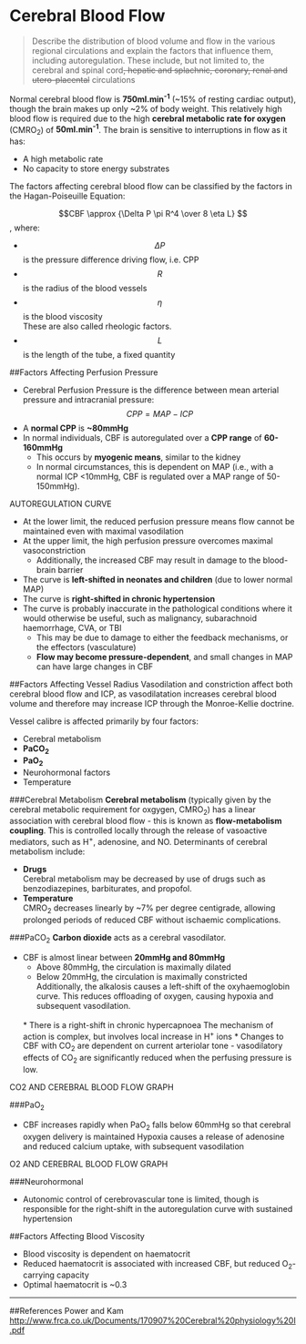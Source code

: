 # Cerebral Blood Flow
> Describe the distribution of blood volume and flow in the various regional circulations and explain the factors that influence them, including autoregulation. These include, but not limited to, the cerebral and spinal cord~~, hepatic and splachnic, coronary, renal and utero-placental~~ circulations

Normal cerebral blood flow is **750ml.min<sup>-1</sup>** (~15% of resting cardiac output), though the brain makes up only ~2% of body weight. This relatively high blood flow is required due to the high **cerebral metabolic rate for oxygen** (CMRO<sub>2</sub>) of **50ml.min<sup>-1</sup>**. The brain is sensitive to interruptions in flow as it has:
  *  A high metabolic rate
  *  No capacity to store energy substrates

The factors affecting cerebral blood flow can be classified by the factors in the Hagan-Poiseuille Equation:

$$CBF \approx {\Delta P \pi R^4 \over 8 \eta L} $$, where:
* $$\Delta P$$ is the pressure difference driving flow, i.e. CPP
* $$R$$ is the radius of the blood vessels
* $$\eta$$ is the blood viscosity  
These are also called rheologic factors.
* $$L$$ is the length of the tube, a fixed quantity

##Factors Affecting Perfusion Pressure
* Cerebral Perfusion Pressure is the difference between mean arterial pressure and intracranial pressure: $$CPP = MAP - ICP$$
* A **normal CPP** is **~80mmHg**
* In normal individuals, CBF is autoregulated over a **CPP range** of **60-160mmHg**
  * This occurs by **myogenic means**, similar to the kidney
  * In normal circumstances, this is dependent on MAP (i.e., with a normal ICP <10mmHg, CBF is regulated over a MAP range of 50-150mmHg).

AUTOREGULATION CURVE

* At the lower limit, the reduced perfusion pressure means flow cannot be maintained even with maximal vasodilation
* At the upper limit, the high perfusion pressure overcomes maximal vasoconstriction
  *  Additionally, the increased CBF may result in damage to the blood-brain barrier
* The curve is **left-shifted in neonates and children** (due to lower normal MAP)
* The curve is **right-shifted in chronic hypertension**
* The curve is probably inaccurate in the pathological conditions where it would otherwise be useful, such as malignancy, subarachnoid haemorrhage, CVA, or TBI
  * This may be due to damage to either the feedback mechanisms, or the effectors (vasculature)
  * **Flow may become pressure-dependent**, and small changes in MAP can have large changes in CBF

##Factors Affecting Vessel Radius
Vasodilation and constriction affect both cerebral blood flow and ICP, as vasodilatation increases cerebral blood volume and therefore may increase ICP through the Monroe-Kellie doctrine.

Vessel calibre is affected primarily by four factors:
* Cerebral metabolism
* **PaCO<sub>2</sub>**
* **PaO<sub>2</sub>**
* Neurohormonal factors
* Temperature

###Cerebral Metabolism
**Cerebral metabolism** (typically given by the cerebral metabolic requirement for oxgygen, CMRO<sub>2</sub>) has a linear association with cerebral blood flow - this is known as **flow-metabolism coupling**. This is controlled locally through the release of vasoactive mediators, such as H<sup>+</sup>, adenosine, and NO. Determinants of cerebral metabolism include:
* **Drugs**  
  Cerebral metabolism may be decreased by use of drugs such as benzodiazepines, barbiturates, and propofol.
* **Temperature**  
 CMRO<sub>2</sub> decreases linearly by ~7% per degree centigrade, allowing prolonged periods of reduced CBF without ischaemic complications.

###PaCO<sub>2</sub>
**Carbon dioxide** acts as a cerebral vasodilator.
* CBF is almost linear between **20mmHg and 80mmHg**
  * Above 80mmHg, the circulation is maximally dilated
  * Below 20mmHg, the circulation is maximally constricted  
  Additionally, the alkalosis causes a left-shift of the oxyhaemoglobin curve. This reduces offloading of oxygen, causing hypoxia and subsequent vasodilation.
  <br>
  * There is a right-shift in chronic hypercapnoea  
  The mechanism of action is complex, but involves local increase in H<sup>+</sup> ions
  * Changes to CBF with CO<sub>2</sub> are dependent on current arteriolar tone - vasodilatory effects of CO<sub>2</sub> are significantly reduced when the perfusing pressure is low.

CO2 AND CEREBRAL BLOOD FLOW GRAPH

###PaO<sub>2</sub>
* CBF increases rapidly when PaO<sub>2</sub> falls below 60mmHg so that cerebral oxygen delivery is maintained
Hypoxia causes a release of adenosine and reduced calcium uptake, with subsequent vasodilation

O2 AND CEREBRAL BLOOD FLOW GRAPH

###Neurohormonal
* Autonomic control of cerebrovascular tone is limited, though is responsible for the right-shift in the autoregulation curve with sustained hypertension


##Factors Affecting Blood Viscosity
* Blood viscosity is dependent on haematocrit
* Reduced haematocrit is associated with increased CBF, but reduced O<sub>2</sub>-carrying capacity
* Optimal haematocrit is ~0.3

---
##References
Power and Kam
http://www.frca.co.uk/Documents/170907%20Cerebral%20physiology%20I.pdf